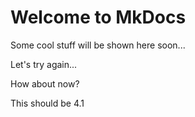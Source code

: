 # Welcome to MkDocs

Some cool stuff will be shown here soon...

Let's try again...

How about now?

This should be 4.1